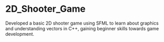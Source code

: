 # 2D_Shooter_Game

Developed a basic 2D shooter game using SFML to learn about graphics and understanding vectors in C++, gaining beginner skills towards game development.
